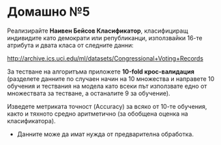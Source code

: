 # Домашно №5

Реализирайте **Наивен Бейсов Класификатор**, класифициращ индивидите като демократи или републиканци, използвайки 16-те атрибута и двата класа от следните данни:

http://archive.ics.uci.edu/ml/datasets/Congressional+Voting+Records

За тестване на алгоритъма приложете **10-fold крос-валидация** (разделете данните по случаен начин на 10 множества и направете 10 обучения и тествания на модела като всеки път използвате едно от множествата за тестване, а останалите 9 за обучение).

Изведете метриката точност (Accuracy) за всяко от 10-те обучения, както и тяхното средно аритметично (за обобщена оценка на класификатора).

* Данните може да имат нужда от предварителна обработка.
